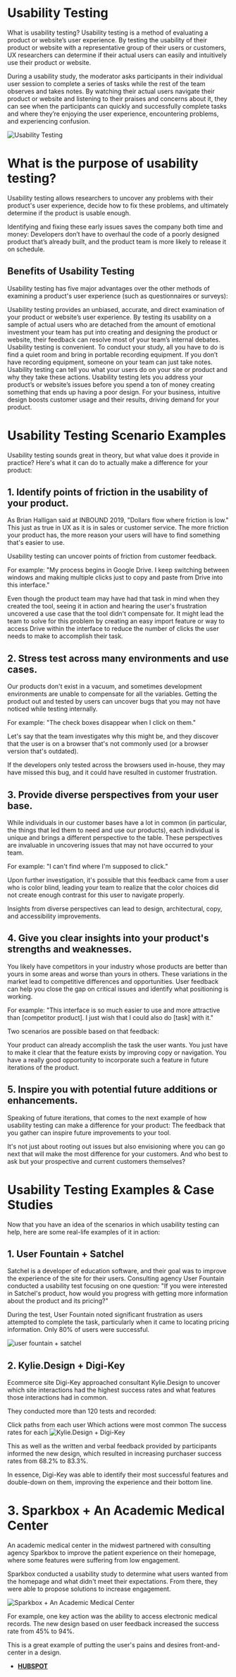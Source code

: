 # Usability Testing

What is usability testing?
Usability testing is a method of evaluating a product or website’s user experience. By testing the usability of their product or website with a representative group of their users or customers, UX researchers can determine if their actual users can easily and intuitively use their product or website.

During a usability study, the moderator asks participants in their individual user session to complete a series of tasks while the rest of the team observes and takes notes. By watching their actual users navigate their product or website and listening to their praises and concerns about it, they can see when the participants can quickly and successfully complete tasks and where they’re enjoying the user experience, encountering problems, and experiencing confusion.

![Usability Testing](https://www.zibtek.com/blog/content/images/2020/05/Yellow-Modern-Creative-Corporate-Social-Media-Strategy-Presentation--46-.png)

# What is the purpose of usability testing?

Usability testing allows researchers to uncover any problems with their product's user experience, decide how to fix these problems, and ultimately determine if the product is usable enough.

Identifying and fixing these early issues saves the company both time and money: Developers don’t have to overhaul the code of a poorly designed product that’s already built, and the product team is more likely to release it on schedule.

## Benefits of Usability Testing

Usability testing has five major advantages over the other methods of examining a product's user experience (such as questionnaires or surveys):

Usability testing provides an unbiased, accurate, and direct examination of your product or website’s user experience. By testing its usability on a sample of actual users who are detached from the amount of emotional investment your team has put into creating and designing the product or website, their feedback can resolve most of your team’s internal debates.
Usability testing is convenient. To conduct your study, all you have to do is find a quiet room and bring in portable recording equipment. If you don’t have recording equipment, someone on your team can just take notes.
Usability testing can tell you what your users do on your site or product and why they take these actions.
Usability testing lets you address your product’s or website’s issues before you spend a ton of money creating something that ends up having a poor design.
For your business, intuitive design boosts customer usage and their results, driving demand for your product.


# Usability Testing Scenario Examples

Usability testing sounds great in theory, but what value does it provide in practice? Here's what it can do to actually make a difference for your product:

## 1. Identify points of friction in the usability of your product.

As Brian Halligan said at INBOUND 2019, "Dollars flow where friction is low." This just as true in UX as it is in sales or customer service. The more friction your product has, the more reason your users will have to find something that's easier to use.

Usability testing can uncover points of friction from customer feedback.

For example: "My process begins in Google Drive. I keep switching between windows and making multiple clicks just to copy and paste from Drive into this interface."

Even though the product team may have had that task in mind when they created the tool, seeing it in action and hearing the user's frustration uncovered a use case that the tool didn't compensate for. It might lead the team to solve for this problem by creating an easy import feature or way to access Drive within the interface to reduce the number of clicks the user needs to make to accomplish their task.

## 2. Stress test across many environments and use cases.

Our products don't exist in a vacuum, and sometimes development environments are unable to compensate for all the variables. Getting the product out and tested by users can uncover bugs that you may not have noticed while testing internally.

For example: "The check boxes disappear when I click on them."

Let's say that the team investigates why this might be, and they discover that the user is on a browser that's not commonly used (or a browser version that's outdated).

If the developers only tested across the browsers used in-house, they may have missed this bug, and it could have resulted in customer frustration.

## 3. Provide diverse perspectives from your user base.

While individuals in our customer bases have a lot in common (in particular, the things that led them to need and use our products), each individual is unique and brings a different perspective to the table. These perspectives are invaluable in uncovering issues that may not have occurred to your team.

For example: "I can't find where I'm supposed to click."

Upon further investigation, it's possible that this feedback came from a user who is color blind, leading your team to realize that the color choices did not create enough contrast for this user to navigate properly.

Insights from diverse perspectives can lead to design, architectural, copy, and accessibility improvements.

## 4. Give you clear insights into your product's strengths and weaknesses.

You likely have competitors in your industry whose products are better than yours in some areas and worse than yours in others. These variations in the market lead to competitive differences and opportunities. User feedback can help you close the gap on critical issues and identify what positioning is working.

For example: "This interface is so much easier to use and more attractive than [competitor product]. I just wish that I could also do [task] with it."

Two scenarios are possible based on that feedback:

Your product can already accomplish the task the user wants. You just have to make it clear that the feature exists by improving copy or navigation.
You have a really good opportunity to incorporate such a feature in future iterations of the product.

## 5. Inspire you with potential future additions or enhancements.

Speaking of future iterations, that comes to the next example of how usability testing can make a difference for your product: The feedback that you gather can inspire future improvements to your tool.

It's not just about rooting out issues but also envisioning where you can go next that will make the most difference for your customers. And who best to ask but your prospective and current customers themselves?

# Usability Testing Examples & Case Studies

Now that you have an idea of the scenarios in which usability testing can help, here are some real-life examples of it in action:

## 1. User Fountain + Satchel

Satchel is a developer of education software, and their goal was to improve the experience of the site for their users. Consulting agency User Fountain conducted a usability test focusing on one question: "If you were interested in Satchel's product, how would you progress with getting more information about the product and its pricing?"

During the test, User Fountain noted significant frustration as users attempted to complete the task, particularly when it came to locating pricing information. Only 80% of users were successful.

![user fountain + satchel](https://blog.hubspot.com/hs-fs/hubfs/usability-test-example-satchel-user-fountain.jpg?width=2282&name=usability-test-example-satchel-user-fountain.jpg)

## 2. Kylie.Design + Digi-Key

Ecommerce site Digi-Key approached consultant Kylie.Design to uncover which site interactions had the highest success rates and what features those interactions had in common.

They conducted more than 120 tests and recorded:

Click paths from each user
Which actions were most common
The success rates for each
![Kylie.Design + Digi-Key](https://blog.hubspot.com/hs-fs/hubfs/usability-test-example-kylie-digi-key.jpg?width=1300&name=usability-test-example-kylie-digi-key.jpg)

This as well as the written and verbal feedback provided by participants informed the new design, which resulted in increasing purchaser success rates from 68.2% to 83.3%.

In essence, Digi-Key was able to identify their most successful features and double-down on them, improving the experience and their bottom line.

# 3. Sparkbox + An Academic Medical Center

An academic medical center in the midwest partnered with consulting agency Sparkbox to improve the patient experience on their homepage, where some features were suffering from low engagement.

Sparkbox conducted a usability study to determine what users wanted from the homepage and what didn't meet their expectations. From there, they were able to propose solutions to increase engagement.

![Sparkbox + An Academic Medical Center](https://blog.hubspot.com/hs-fs/hubfs/usability-test-example-sparkbox-medical.jpg?width=1300&name=usability-test-example-sparkbox-medical.jpg)

For example, one key action was the ability to access electronic medical records. The new design based on user feedback increased the success rate from 45% to 94%.

This is a great example of putting the user's pains and desires front-and-center in a design.

* [**HUBSPOT**](https://blog.hubspot.com/marketing/usability-testing)
